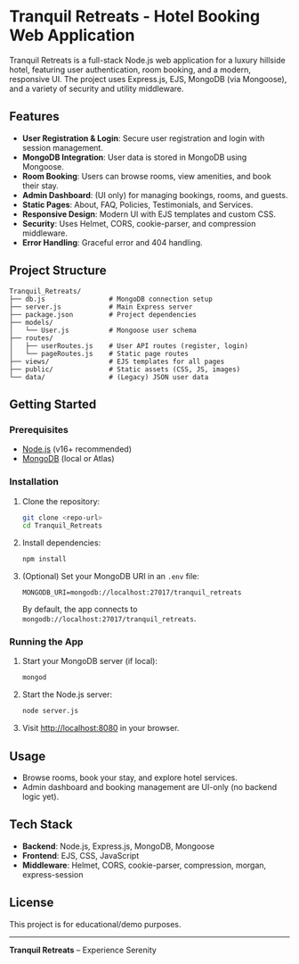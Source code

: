 # Tranquil Retreats - Hotel Booking Web Application

Tranquil Retreats is a full-stack Node.js web application for a luxury hillside hotel, featuring user authentication, room booking, and a modern, responsive UI. The project uses Express.js, EJS, MongoDB (via Mongoose), and a variety of security and utility middleware.

## Features

- **User Registration & Login**: Secure user registration and login with session management.
- **MongoDB Integration**: User data is stored in MongoDB using Mongoose.
- **Room Booking**: Users can browse rooms, view amenities, and book their stay.
- **Admin Dashboard**: (UI only) for managing bookings, rooms, and guests.
- **Static Pages**: About, FAQ, Policies, Testimonials, and Services.
- **Responsive Design**: Modern UI with EJS templates and custom CSS.
- **Security**: Uses Helmet, CORS, cookie-parser, and compression middleware.
- **Error Handling**: Graceful error and 404 handling.

## Project Structure

```
Tranquil_Retreats/
├── db.js                # MongoDB connection setup
├── server.js            # Main Express server
├── package.json         # Project dependencies
├── models/
│   └── User.js          # Mongoose user schema
├── routes/
│   ├── userRoutes.js    # User API routes (register, login)
│   └── pageRoutes.js    # Static page routes
├── views/               # EJS templates for all pages
├── public/              # Static assets (CSS, JS, images)
└── data/                # (Legacy) JSON user data
```

## Getting Started

### Prerequisites
- [Node.js](https://nodejs.org/) (v16+ recommended)
- [MongoDB](https://www.mongodb.com/) (local or Atlas)

### Installation
1. Clone the repository:
   ```sh
   git clone <repo-url>
   cd Tranquil_Retreats
   ```
2. Install dependencies:
   ```sh
   npm install
   ```
3. (Optional) Set your MongoDB URI in an `.env` file:
   ```env
   MONGODB_URI=mongodb://localhost:27017/tranquil_retreats
   ```
   By default, the app connects to `mongodb://localhost:27017/tranquil_retreats`.

### Running the App
1. Start your MongoDB server (if local):
   ```sh
   mongod
   ```
2. Start the Node.js server:
   ```sh
   node server.js
   ```
3. Visit [http://localhost:8080](http://localhost:8080) in your browser.

## Usage
- Browse rooms, book your stay, and explore hotel services.
- Admin dashboard and booking management are UI-only (no backend logic yet).

## Tech Stack
- **Backend**: Node.js, Express.js, MongoDB, Mongoose
- **Frontend**: EJS, CSS, JavaScript
- **Middleware**: Helmet, CORS, cookie-parser, compression, morgan, express-session

## License
This project is for educational/demo purposes.

---

**Tranquil Retreats** – Experience Serenity
